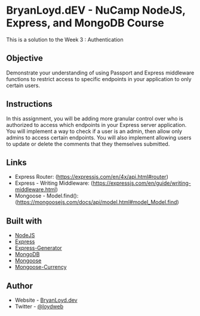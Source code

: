 # BryanLoyd.dEV - NuCamp NodeJS, Express, and MongoDB Course

This is a solution to the Week 3 : Authentication

## Objective

Demonstrate your understanding of using Passport and Express middleware functions to restrict access to specific endpoints in your application to only certain users.

## Instructions

In this assignment, you will be adding more granular control over who is authorized to access which endpoints in your Express server application. You will implement a way to check if a user is an admin, then allow only admins to access certain endpoints. You will also implement allowing users to update or delete the comments that they themselves submitted.

## Links

- Express Router: (https://expressjs.com/en/4x/api.html#router)
- Express - Writing Middleware: (https://expressjs.com/en/guide/writing-middleware.html)
- Mongoose - Model.find(): (https://mongoosejs.com/docs/api/model.html#model_Model.find)

## Built with

- [NodeJS](nodejs.org)
- [Express](expressjs.org)
- [Express-Generator](https://expressjs.com/en/starter/generator.html)
- [MongoDB](mongodb.com)
- [Mongoose](mongoosejs.com)
- [Mongoose-Currency](https://www.npmjs.com/package/mongoose-currency)

## Author

- Website - [BryanLoyd.dev](https://www.bryanloyd.dev)
- Twitter - [@loydweb](https://www.twitter.com/loydweb)
